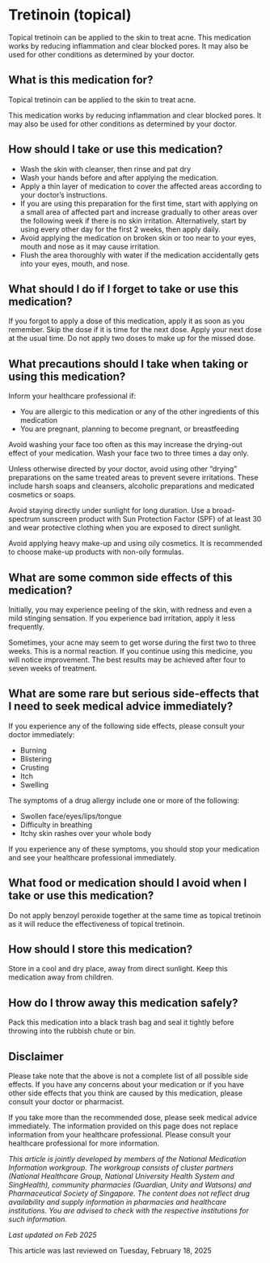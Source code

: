 # Tretinoin (topical)

Topical tretinoin can be applied to the skin to treat acne. This medication works by reducing inflammation and clear blocked pores. It may also be used for other conditions as determined by your doctor.

What is this medication for?
----------------------------

Topical tretinoin can be applied to the skin to treat acne. 

This medication works by reducing inflammation and clear blocked pores. It may also be used for other conditions as determined by your doctor.

How should I take or use this medication?
-----------------------------------------

* Wash the skin with cleanser, then rinse and pat dry
* Wash your hands before and after applying the medication.
* Apply a thin layer of medication to cover the affected areas according to your doctor’s instructions.
* If you are using this preparation for the first time, start with applying on a small area of affected part and increase gradually to other areas over the following week if there is no skin irritation. Alternatively, start by using every other day for the first 2 weeks, then apply daily.
* Avoid applying the medication on broken skin or too near to your eyes, mouth and nose as it may cause irritation.
* Flush the area thoroughly with water if the medication accidentally gets into your eyes, mouth, and nose.

What should I do if I forget to take or use this medication?
------------------------------------------------------------

If you forgot to apply a dose of this medication, apply it as soon as you remember. Skip the dose if it is time for the next dose. Apply your next dose at the usual time. Do not apply two doses to make up for the missed dose.

What precautions should I take when taking or using this medication?
--------------------------------------------------------------------

Inform your healthcare professional if:

* You are allergic to this medication or any of the other ingredients of this medication
* You are pregnant, planning to become pregnant, or breastfeeding

Avoid washing your face too often as this may increase the drying-out effect of your medication. Wash your face two to three times a day only.

Unless otherwise directed by your doctor, avoid using other “drying” preparations on the same treated areas to prevent severe irritations. These include harsh soaps and cleansers, alcoholic preparations and medicated cosmetics or soaps.

Avoid staying directly under sunlight for long duration. Use a broad-spectrum sunscreen product with Sun Protection Factor (SPF) of at least 30 and wear protective clothing when you are exposed to direct sunlight.

Avoid applying heavy make-up and using oily cosmetics. It is recommended to choose make-up products with non-oily formulas.

What are some common side effects of this medication?
-----------------------------------------------------

Initially, you may experience peeling of the skin, with redness and even a mild stinging sensation. If you experience bad irritation, apply it less frequently.

Sometimes, your acne may seem to get worse during the first two to three weeks. This is a normal reaction. If you continue using this medicine, you will notice improvement. The best results may be achieved after four to seven weeks of treatment.

What are some rare but serious side-effects that I need to seek medical advice immediately?
-------------------------------------------------------------------------------------------

If you experience any of the following side effects, please consult your doctor immediately:

* Burning
* Blistering
* Crusting
* Itch
* Swelling

The symptoms of a drug allergy include one or more of the following:

* Swollen face/eyes/lips/tongue
* Difficulty in breathing
* Itchy skin rashes over your whole body

If you experience any of these symptoms, you should stop your medication and see your healthcare professional immediately.

What food or medication should I avoid when I take or use this medication?
--------------------------------------------------------------------------

Do not apply benzoyl peroxide together at the same time as topical tretinoin as it will reduce the effectiveness of topical tretinoin.

How should I store this medication?
-----------------------------------

Store in a cool and dry place, away from direct sunlight. Keep this medication away from children.

How do I throw away this medication safely?
-------------------------------------------

Pack this medication into a black trash bag and seal it tightly before throwing into the rubbish chute or bin.

Disclaimer
----------

Please take note that the above is not a complete list of all possible side effects. If you have any concerns about your medication or if you have other side effects that you think are caused by this medication, please consult your doctor or pharmacist.

If you take more than the recommended dose, please seek medical advice immediately. The information provided on this page does not replace information from your healthcare professional. Please consult your healthcare professional for more information.

*This article is jointly developed by members of the National Medication Information workgroup. The workgroup consists of cluster partners (National Healthcare Group, National University Health System and SingHealth), community pharmacies (Guardian, Unity and Watsons) and Pharmaceutical Society of Singapore. The content does not reflect drug availability and supply information in pharmacies and healthcare institutions. You are advised to check with the respective institutions for such information.*

*Last updated on Feb 2025*

This article was last reviewed on
Tuesday, February 18, 2025